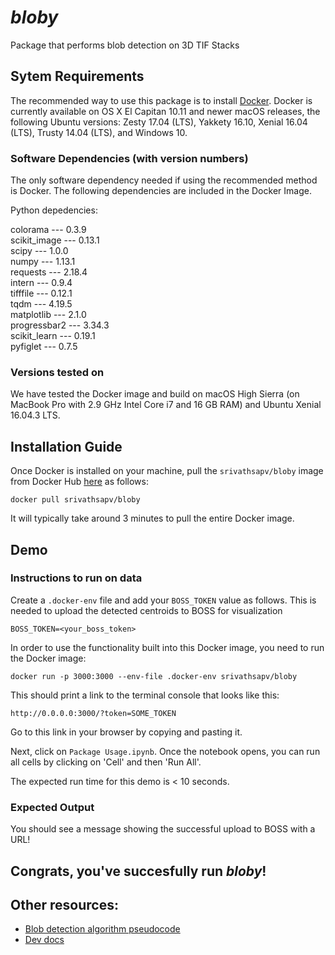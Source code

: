 # _bloby_
Package that performs blob detection on 3D TIF Stacks <br/>

## Sytem Requirements

The recommended way to use this package is to install [Docker](https://store.docker.com/search?offering=community&type=edition).
Docker is currently available on OS X El Capitan 10.11 and newer macOS releases, the following Ubuntu versions: Zesty 17.04
(LTS), Yakkety 16.10, Xenial 16.04 (LTS), Trusty 14.04 (LTS), and Windows 10.

### Software Dependencies (with version numbers)

The only software dependency needed if using the recommended method is Docker. The following dependencies are included in the Docker Image.

Python depedencies:

colorama --- 0.3.9<br/>
scikit_image --- 0.13.1<br/>
scipy --- 1.0.0<br/>
numpy --- 1.13.1<br/>
requests --- 2.18.4<br/>
intern --- 0.9.4<br/>
tifffile --- 0.12.1<br/>
tqdm --- 4.19.5<br/>
matplotlib --- 2.1.0<br/>
progressbar2 --- 3.34.3<br/>
scikit_learn --- 0.19.1<br/>
pyfiglet --- 0.7.5<br/>

### Versions tested on
We have tested the Docker image and build on macOS High Sierra (on MacBook Pro with 2.9 GHz Intel Core i7 and 16 GB RAM) and Ubuntu Xenial 16.04.3 LTS.

## Installation Guide

Once Docker is installed on your machine, pull the `srivathsapv/bloby` image from Docker Hub [here](https://hub.docker.com/r/srivathsapv/bloby) as follows: <br/>

```
docker pull srivathsapv/bloby
```

It will typically take around 3 minutes to pull the entire Docker image.

## Demo

### Instructions to run on data

Create a `.docker-env` file and add your `BOSS_TOKEN` value as follows. This is needed to upload the detected centroids to BOSS
for visualization

```
BOSS_TOKEN=<your_boss_token>
```

In order to use the functionality built into this Docker image, you need to run the Docker image:

```
docker run -p 3000:3000 --env-file .docker-env srivathsapv/bloby
```

This should print a link to the terminal console that looks like this: <br/>

```
http://0.0.0.0:3000/?token=SOME_TOKEN
```

Go to this link in your browser by copying and pasting it. <br/>

Next, click on `Package Usage.ipynb`. Once the notebook opens, you can run all cells by clicking on 'Cell' and then 'Run All'.

The expected run time for this demo is < 10 seconds.

### Expected Output

You should see a message showing the successful upload to BOSS with a URL!

## Congrats, you've succesfully run _bloby_!

## Other resources:

* [Blob detection algorithm pseudocode](https://github.com/NeuroDataDesign/bloby/wiki/Detection-Algorithm-Pseudocode)
* [Dev docs](https://neurodatadesign.github.io/bloby/)
